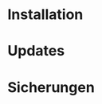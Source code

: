 <!-- TITLE: Administrator -->
<!-- SUBTITLE: Administrative Aufgaben -->

# Installation
# Updates
# Sicherungen